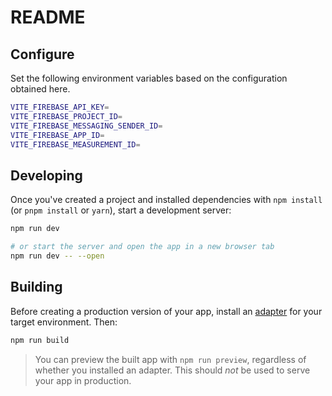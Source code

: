 # README

## Configure

Set the following environment variables based on the configuration obtained here.

```bash
VITE_FIREBASE_API_KEY=
VITE_FIREBASE_PROJECT_ID=
VITE_FIREBASE_MESSAGING_SENDER_ID=
VITE_FIREBASE_APP_ID=
VITE_FIREBASE_MEASUREMENT_ID=
```

## Developing

Once you've created a project and installed dependencies with `npm install` (or `pnpm install` or `yarn`), start a development server:

```bash
npm run dev

# or start the server and open the app in a new browser tab
npm run dev -- --open
```

## Building

Before creating a production version of your app, install an [adapter](https://kit.svelte.dev/docs#adapters) for your target environment. Then:

```bash
npm run build
```

> You can preview the built app with `npm run preview`, regardless of whether you installed an adapter. This should _not_ be used to serve your app in production.
